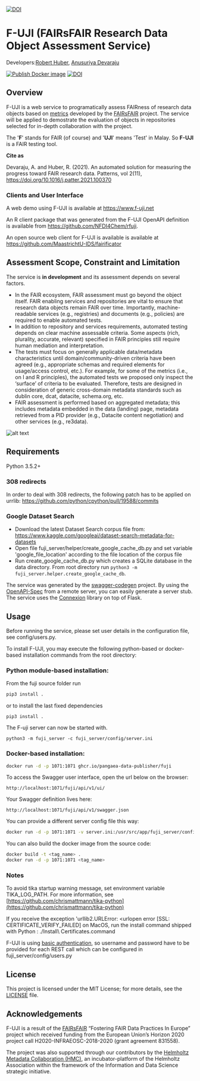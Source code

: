 [![DOI](https://zenodo.org/badge/DOI/10.5281/zenodo.4063720.svg)](https://doi.org/10.5281/zenodo.4063720)

# F-UJI (FAIRsFAIR Research Data Object Assessment Service)
Developers:[Robert Huber](mailto:rhuber@marum.de), [Anusuriya Devaraju](mailto:anusuriya.devaraju@googlemail.com)

[![Publish Docker image](https://github.com/pangaea-data-publisher/fuji/actions/workflows/publish-docker.yml/badge.svg)](https://github.com/pangaea-data-publisher/fuji/actions/workflows/publish-docker.yml)
[![DOI](https://zenodo.org/badge/DOI/10.5281/zenodo.4063720.svg)](https://doi.org/10.5281/zenodo.4063720)


## Overview

F-UJI is a web service to programatically assess FAIRness of research data objects based on [metrics](https://doi.org/10.5281/zenodo.3775793) developed by the [FAIRsFAIR](https://www.fairsfair.eu/) project. 
The service will be applied to demostrate the evaluation of objects in repositories selected for in-depth collaboration with the project.  

The '__F__' stands for FAIR (of course) and '__UJI__' means 'Test' in Malay. So __F-UJI__ is a FAIR testing tool.

**Cite as**

Devaraju, A. and Huber, R. (2021). An automated solution for measuring the progress toward FAIR research data. Patterns, vol 2(11), https://doi.org/10.1016/j.patter.2021.100370

### Clients and User Interface

A web demo using F-UJI is available at https://www.f-uji.net

An R client package that was generated from the F-UJI OpenAPI definition is available from https://github.com/NFDI4Chem/rfuji.

An open source web client for F-UJI is available is available at https://github.com/MaastrichtU-IDS/fairificator  

## Assessment Scope, Constraint and Limitation
The service is **in development** and its assessment depends on several factors. 
- In the FAIR ecosystem, FAIR assessment must go beyond the object itself. FAIR enabling services and repositories are vital to ensure that research data objects remain FAIR over time. Importantly, machine-readable services (e.g., registries) and documents (e.g., policies) are required to enable automated tests. 
- In addition to repository and services requirements, automated testing depends on clear machine assessable criteria. Some aspects (rich, plurality, accurate, relevant) specified in FAIR principles still require human mediation and interpretation. 
- The tests must focus on generally applicable data/metadata characteristics until domain/community-driven criteria have been agreed (e.g., appropriate schemas and required elements for usage/access control, etc.). For example, for some of the metrics (i.e., on I and R principles), the automated tests we proposed only inspect the ‘surface’ of criteria to be evaluated. Therefore, tests are designed in consideration of generic cross-domain metadata standards such as dublin core, dcat, datacite, schema.org, etc.
- FAIR assessment is performed based on aggregated metadata; this includes metadata embedded in the data (landing) page, metadata retrieved from a PID provider (e.g., Datacite content negotiation) and other services (e.g., re3data).

![alt text](https://github.com/pangaea-data-publisher/fuji/blob/master/fuji_server/static/main.png?raw=true)

## Requirements
Python 3.5.2+

### 308 redirects
In order to deal with 308 redirects, the following patch has to be applied on urrlib:
https://github.com/python/cpython/pull/19588/commits

### Google Dataset Search
* Download the latest Dataset Search corpus file from: https://www.kaggle.com/googleai/dataset-search-metadata-for-datasets
* Open file fuji_server/helper/create_google_cache_db.py and set variable 'google_file_location' according to the file location of the corpus file
* Run create_google_cache_db.py which creates a SQLite database in the data directory. From root directory run `python3 -m fuji_server.helper.create_google_cache_db`.

The service was generated by the [swagger-codegen](https://github.com/swagger-api/swagger-codegen) project. By using the
[OpenAPI-Spec](https://github.com/swagger-api/swagger-core/wiki) from a remote server, you can easily generate a server stub.  
The service uses the [Connexion](https://github.com/zalando/connexion) library on top of Flask.

## Usage
Before running the service, please set user details in the configuration file, see config/users.py.

To install F-UJI, you may execute the following python-based or docker-based installation commands from the root directory:

### Python module-based installation:

From the fuji source folder run
```bash
pip3 install .
```
or to install the last fixed dependencies
```
pip3 install .
```
The F-uji server can now be started with.
```
python3 -m fuji_server -c fuji_server/config/server.ini
```

### Docker-based installation:

```bash
docker run -d -p 1071:1071 ghcr.io/pangaea-data-publisher/fuji
```

To access the Swagger  user interface, open the url below on the browser:

```
http://localhost:1071/fuji/api/v1/ui/
```

Your Swagger definition lives here:

```
http://localhost:1071/fuji/api/v1/swagger.json
```

You can provide a different server config file this way:

```bash
docker run -d -p 1071:1071 -v server.ini:/usr/src/app/fuji_server/config/server.ini ghcr.io/pangaea-data-publisher/fuji
```

You can also build the docker image from the source code:

```bash
docker build -t <tag_name> .
docker run -d -p 1071:1071 <tag_name>
```

### Notes

To avoid tika startup warning message, set environment variable TIKA_LOG_PATH. For more information, see [https://github.com/chrismattmann/tika-python](https://github.com/chrismattmann/tika-python)

If you receive the exception 'urllib2.URLError: <urlopen error [SSL: CERTIFICATE_VERIFY_FAILED] on MacOS, run the install command shipped with Python :
./Install\ Certificates.command

F-UJI is using [basic authentication](https://en.wikipedia.org/wiki/Basic_access_authentication), so username and password have to be provided for each REST call which can be configured in fuji_server/config/users.py


## License
This project is licensed under the MIT License; for more details, see the [LICENSE](https://github.com/pangaea-data-publisher/fuji/blob/master/LICENSE) file.


## Acknowledgements

F-UJI is a result of the [FAIRsFAIR](https://www.fairsfair.eu/) “Fostering FAIR Data Practices In Europe” project which received funding from the European Union’s Horizon 2020 project call H2020-INFRAEOSC-2018-2020 (grant agreement 831558).

The project was also supported through our contributors by the [Helmholtz Metadata Collaboration (HMC)](https://www.helmholtz-metadaten.de/en), an incubator-platform of the Helmholtz Association within the framework of the Information and Data Science strategic initiative.
